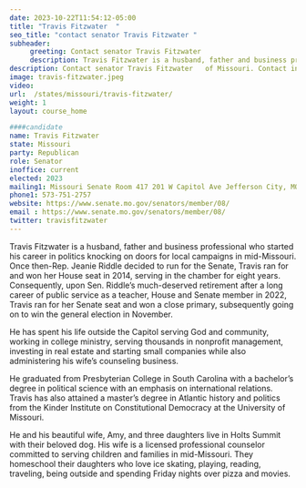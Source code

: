 ```yaml
---
date: 2023-10-22T11:54:12-05:00
title: "Travis Fitzwater  "
seo_title: "contact senator Travis Fitzwater "
subheader:
     greeting: Contact senator Travis Fitzwater
     description: Travis Fitzwater is a husband, father and business professional who started his career in politics knocking on doors for local campaigns in mid-Missouri. Once then-Rep. Jeanie Riddle decided to run for the Senate, Travis ran for and won her House seat in 2014, serving in the chamber for eight years.
description: Contact senator Travis Fitzwater   of Missouri. Contact information for Travis Fitzwater   includes email address, phone number, and mailing address.
image: travis-fitzwater.jpeg
video:
url:  /states/missouri/travis-fitzwater/
weight: 1
layout: course_home

####candidate
name: Travis Fitzwater
state: Missouri
party: Republican
role: Senator
inoffice: current
elected: 2023
mailing1: Missouri Senate Room 417 201 W Capitol Ave Jefferson City, MO 65101
phone1: 573-751-2757
website: https://www.senate.mo.gov/senators/member/08/
email : https://www.senate.mo.gov/senators/member/08/
twitter: travisfitzwater
---
```


Travis Fitzwater is a husband, father and business professional who started his career in politics knocking on doors for local campaigns in mid-Missouri. Once then-Rep. Jeanie Riddle decided to run for the Senate, Travis ran for and won her House seat in 2014, serving in the chamber for eight years. Consequently, upon Sen. Riddle’s much-deserved retirement after a long career of public service as a teacher, House and Senate member in 2022, Travis ran for her Senate seat and won a close primary, subsequently going on to win the general election in November.

He has spent his life outside the Capitol serving God and community, working in college ministry, serving thousands in nonprofit management, investing in real estate and starting small companies while also administering his wife’s counseling business.

He graduated from Presbyterian College in South Carolina with a bachelor’s degree in political science with an emphasis on international relations. Travis has also attained a master’s degree in Atlantic history and politics from the Kinder Institute on Constitutional Democracy at the University of Missouri.

He and his beautiful wife, Amy, and three daughters live in Holts Summit with their beloved dog. His wife is a licensed professional counselor committed to serving children and families in mid-Missouri. They homeschool their daughters who love ice skating, playing, reading, traveling, being outside and spending Friday nights over pizza and movies.
